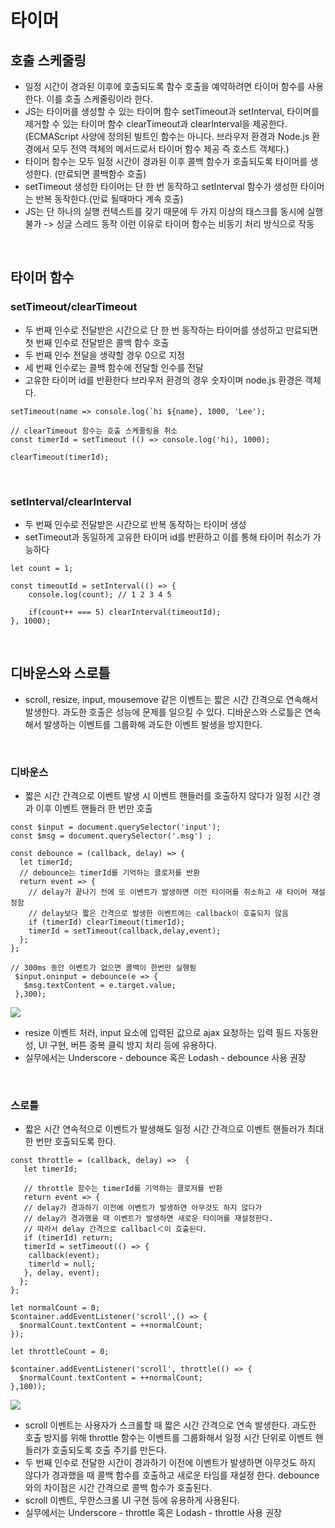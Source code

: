 # 타이머
## 호출 스케줄링
- 일정 시간이 경과된 이후에 호출되도록 함수 호출을 예약하려면 타이머 함수를 사용한다. 이를 호출 스케줄링이라 한다.
- JS는 타이머를 생성할 수 있는 타이머 함수 setTimeout과 setInterval, 타이머를 제거할 수 있는 타이머 함수 clearTimeout과 clearInterval을 제공한다. (ECMAScript 사양에 정의된 빌트인 함수는 아니다. 브라우저 환경과 Node.js 환경에서 모두 전역 객체의 메서드로서 타이머 함수 제공 즉 호스트 객체다.)
- 타이머 함수는 모두 일정 시간이 경과된 이후 콜백 함수가 호출되도록 타이머를 생성한다. (만료되면 콜백함수 호출)
- setTimeout 생성한 타이머는 단 한 번 동작하고 setInterval 함수가 생성한 타이머는 반복 동작한다.(만료 될때마다 계속 호출)
- JS는 단 하나의 실행 컨텍스트를 갖기 때문에 두 가지 이상의 태스크를 동시에 실행 불가 -> 싱글 스레드 동작 이런 이유로 타이머 함수는 비동기 처리 방식으로 작동

<br/>

## 타이머 함수
### setTimeout/clearTimeout
- 두 번째 인수로 전달받은 시간으로 단 한 번 동작하는 타이머를 생성하고 만료되면 첫 번째 인수로 전달받은 콜백 함수 호출
- 두 번째 인수 전달을 생략할 경우 0으로 지정
- 세 번째 인수로는 콜백 함수에 전달할 인수를 전달
- 고유한 타이머 id를 반환한다 브라우저 환경의 경우 숫자이며 node.js 환경은 객체다.

```
setTimeout(name => console.log(`hi ${name}, 1000, 'Lee');

// clearTimeout 함수는 호출 스케줄링을 취소
const timerId = setTimeout (() => console.log('hi), 1000);

clearTimeout(timerId);
```

<br/>

### setInterval/clearInterval
- 두 번째 인수로 전달받은 시간으로 반복 동작하는 타이머 생성
- setTimeout과 동일하게 고유한 타이머 id를 반환하고 이를 통해 타이머 취소가 가능하다

```
let count = 1;

const timeoutId = setInterval(() => {
	console.log(count); // 1 2 3 4 5
    
    if(count++ === 5) clearInterval(timeoutId);
}, 1000);
```

<br/>

## 디바운스와 스로틀
- scroll, resize, input, mousemove 같은 이벤트는 짧은 시간 간격으로 연속해서 발생한다. 과도한 호출은 성능에 문제를 일으킬 수 있다. 디바운스와 스로틀은 연속해서 발생하는 이벤트를 그룹화해 과도한 이벤트 발생을 방지한다.

<br/>

### 디바운스
- 짧은 시간 간격으로 이벤트 발생 시 이벤트 핸들러를 호출하지 않다가 일정 시간 경과 이후 이벤트 핸들러 한 번만 호출

```
const $input = document.querySelector('input');
const $msg = document.querySelector('.msg') ;

const debounce = (callback, delay) => {
  let timerId;
  // debounce는 timerId를 기억하는 클로저를 반환
  return event => {
    // delay가 끝나기 전에 또 이벤트가 발생하면 이전 타이머를 취소하고 새 타이머 재설정함
    // delay보다 짧은 간격으로 발생한 이벤트에는 callback이 호출되지 않음
    if (timerId) clearTimeout(timerId);
    timerId = setTimeout(callback,delay,event);
  };
};

// 300ms 동안 이벤트가 없으면 콜백이 한번만 실행됨
 $input.oninput = debounce(e => {
   $msg.textContent = e.target.value;
 },300);
```

![](https://velog.velcdn.com/images/mintmin0320/post/c5067570-7672-4960-9e31-4306b3c38467/image.png)

- resize 이벤트 처러, input 요소에 입력된 값으로 ajax 요청하는 입력 필드 자동완성, UI 구현, 버튼 중복 클릭 방지 처리 등에 유용하다.
- 실무에서는 Underscore - debounce 혹은 Lodash - debounce 사용 권장

<br/>

### 스로틀
- 짧은 시간 연속적으로 이벤트가 발생해도 일정 시간 간격으로 이벤트 핸들러가 최대 한 번만 호출되도록 한다.

```
const throttle = (callback, delay) =>  { 
   let timerId;
  
   // throttle 함수는 timerId를 기억하는 클로저를 반환
   return event => {
   // delay가 경과하기 이전에 이벤트가 발생하연 아무것도 하지 않다가 
   // delay가 경과했을 때 이벤트가 발생하면 새로운 타이머를 재설정한다. 
   // 따라서 delay 간격으로 callbacl＜이 호출된다．
   if (timerId) return;
   timerId = setTimeout(() => {
    callback(event); 
    timerld = null;
   }, delay, event);
  };
};

let normalCount = 0;
$container.addEventListener('scroll',() => {
  $normalCount.textContent = ++normalCount;
});

let throttleCount = 0;

$container.addEventListener('scroll', throttle(() => {
  $normalCount.textContent = ++normalCount;
},100));
```

![](https://velog.velcdn.com/images/mintmin0320/post/54f4942b-1750-4821-823c-2089c2ab2503/image.png)

- scroll 이벤트는 사용자가 스크롤할 때 짧은 시간 간격으로 연속 발생한다. 과도한 호출 방지를 위해 throttle 함수는 이벤트를 그룹화해서 일정 시간 단위로 이벤트 핸들러가 호출되도록 호출 주기를 만든다.
- 두 번째 인수로 전달한 시간이 경과하기 이전에 이벤트가 발생하면 아무것도 하지 않다가 경과했을 때 콜백 함수를 호출하고 새로운 타임를 재설정 한다. debounce와의 차이점은 시간 간격으로 콜백 함수가 호출된다.
- scroll 이벤트, 무한스크롤 UI 구현 등에 유용하게 사용된다.
- 실무에서는 Underscore - throttle 혹은 Lodash - throttle 사용 권장

<br/>
